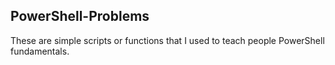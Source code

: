 ## PowerShell-Problems 
These are simple scripts or functions that I used to teach people PowerShell fundamentals.
